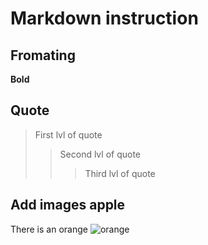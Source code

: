 # Markdown instruction

## Fromating

**Bold**

## Quote

> First lvl of quote
>> Second lvl of quote
>>> Third lvl of quote


## Add images apple

There is an orange
![orange](orange.png)